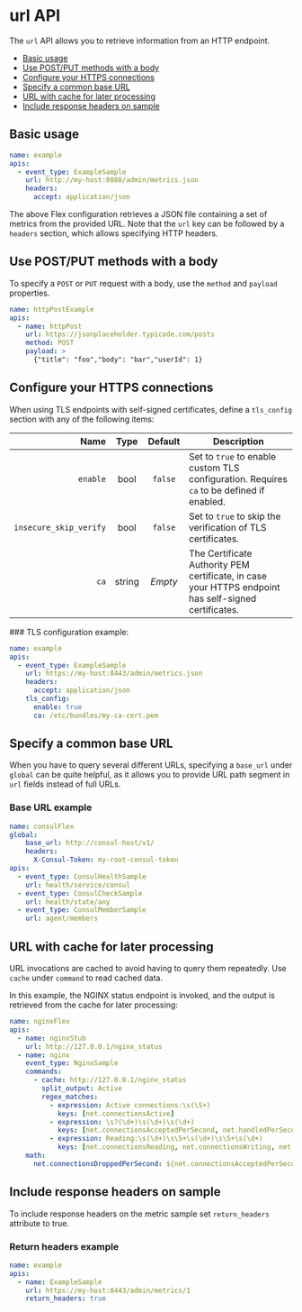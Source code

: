 # url API

The `url` API allows you to retrieve information from an HTTP endpoint. 

* [Basic usage](#Basicusage)
* [Use POST/PUT methods with a body](#UsePOSTPUTmethodswithabody)
* [Configure your HTTPS connections](#ConfigureyourHTTPSconnections)
* [Specify a common base URL](#SpecifyacommonbaseURL)
* [URL with cache for later processing](#URLwithcacheforlaterprocessing)
* [Include response headers on sample](#ReturnResponseHeaders)

##  <a name='Basicusage'></a>Basic usage

```yaml 
name: example
apis:
  - event_type: ExampleSample
    url: http://my-host:8080/admin/metrics.json
    headers:
      accept: application/json
```

The above Flex configuration retrieves a JSON file containing a set of metrics from the provided URL. Note that the `url` key can be followed by a `headers` section, which allows specifying HTTP headers.

##  <a name='UsePOSTPUTmethodswithabody'></a>Use POST/PUT methods with a body

To specify a `POST` or `PUT` request with a body, use the `method` and `payload` properties.

```yaml
name: httpPostExample 
apis: 
  - name: httpPost
    url: https://jsonplaceholder.typicode.com/posts
    method: POST
    payload: > 
      {"title": "foo","body": "bar","userId": 1}
```

##  <a name='ConfigureyourHTTPSconnections'></a>Configure your HTTPS connections

When using TLS endpoints with self-signed certificates, define a `tls_config` section with any of the following items:

| Name | Type | Default | Description |
|---:|:---:|:---:|---|
| `enable` | bool | `false` | Set to `true` to enable custom TLS configuration. Requires `ca` to be defined if enabled. |
| `insecure_skip_verify` | bool | `false` | Set to `true` to skip the verification of TLS certificates. |
| `ca` | string | _Empty_ | The Certificate Authority PEM certificate, in case your HTTPS endpoint has self-signed certificates. |  

### TLS configuration example:

```yaml
name: example
apis:
  - event_type: ExampleSample
    url: https://my-host:8443/admin/metrics.json
    headers:
      accept: application/json
    tls_config:
      enable: true
      ca: /etc/bundles/my-ca-cert.pem
```

##  <a name='SpecifyacommonbaseURL'></a>Specify a common base URL

When you have to query several different URLs, specifying a `base_url` under `global` can be quite helpful, as it allows you to provide URL path segment in `url` fields instead of full URLs.

###  Base URL example

```yaml
name: consulFlex
global:
    base_url: http://consul-host/v1/
    headers:
      X-Consul-Token: my-root-consul-token
apis:
  - event_type: ConsulHealthSample
    url: health/service/consul
  - event_type: ConsulCheckSample
    url: health/state/any
  - event_type: ConsulMemberSample
    url: agent/members
```

##  <a name='URLwithcacheforlaterprocessing'></a>URL with cache for later processing

URL invocations are cached to avoid having to query them repeatedly. Use `cache` under `command` to read cached data.

In this example, the NGINX status endpoint is invoked, and the output is retrieved from the cache for later processing:

```yaml
name: nginxFlex
apis:
  - name: nginxStub
    url: http://127.0.0.1/nginx_status
  - name: nginx
    event_type: NginxSample
    commands:
      - cache: http://127.0.0.1/nginx_status
        split_output: Active
        regex_matches:
          - expression: Active connections:\s(\S+)
            keys: [net.connectionsActive]
          - expression: \s?(\d+)\s(\d+)\s(\d+)
            keys: [net.connectionsAcceptedPerSecond, net.handledPerSecond, net.requestsPerSecond]
          - expression: Reading:\s(\d+)\s\S+\s(\d+)\s\S+\s(\d+)
            keys: [net.connectionsReading, net.connectionsWriting, net.connectionsWaiting]
    math:
      net.connectionsDroppedPerSecond: ${net.connectionsAcceptedPerSecond} - ${net.handledPerSecond}
```

##  <a name='ReturnResponseHeaders'></a>Include response headers on sample

To include response headers on the metric sample set `return_headers` attribute to true.

###  Return headers example

```yaml
name: example
apis:
  - name: ExampleSample
    url: https://my-host:8443/admin/metrics/1
    return_headers: true    
```
